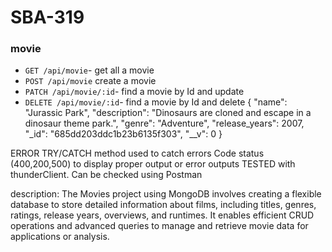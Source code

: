 # SBA-319
### movie
- `GET /api/movie`- get all a movie
- `POST /api/movie` create a movie
- `PATCH /api/movie/:id`- find a movie by Id and update
- `DELETE /api/movie/:id`- find a movie by Id and delete
{
  "name": "Jurassic Park",
  "description": "Dinosaurs are cloned and escape in a dinosaur theme park.",
  "genre": "Adventure",
  "release_years": 2007,
  "_id": "685dd203ddc1b23b6135f303",
  "__v": 0
}



ERROR
  TRY/CATCH method used to catch errors
  Code status (400,200,500) to display proper output or error outputs
  TESTED
  with thunderClient.
Can be checked using Postman

description: The Movies project using MongoDB involves creating a flexible database to store detailed information about films, including titles, genres, ratings, release years, overviews, and runtimes. It enables efficient CRUD operations and advanced queries to manage and retrieve movie data for applications or analysis.

